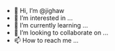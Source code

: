 - 👋 Hi, I’m @jighaw
- 👀 I’m interested in ...
- 🌱 I’m currently learning ...
- 💞️ I’m looking to collaborate on ...
- 📫 How to reach me ...

<!---
jighaw/jighaw is a ✨ special ✨ repository because its `README.md` (this file) appears on your GitHub profile.
You can click the Preview link to take a look at your changes.
--->
